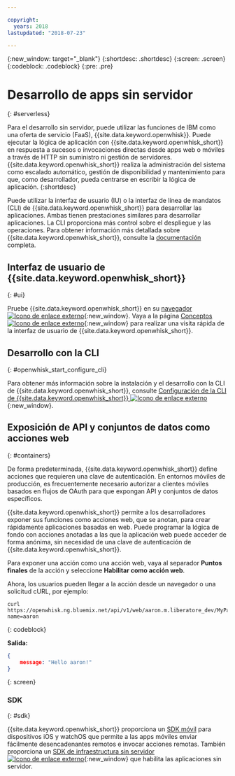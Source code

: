 ```yaml
---

copyright:
  years: 2018
lastupdated: "2018-07-23"

---
```

{:new_window: target="_blank"}
{:shortdesc: .shortdesc}
{:screen: .screen}
{:codeblock: .codeblock}
{:pre: .pre}

# Desarrollo de apps sin servidor
{: #serverless}

Para el desarrollo sin servidor, puede utilizar las funciones de IBM como una oferta de servicio (FaaS), {{site.data.keyword.openwhisk}}. Puede ejecutar la lógica de aplicación con {{site.data.keyword.openwhisk_short}} en respuesta a sucesos o invocaciones directas desde apps web o móviles a través de HTTP sin suministro ni gestión de servidores.{{site.data.keyword.openwhisk_short}} realiza la administración del sistema como escalado automático, gestión de disponibilidad y mantenimiento para que, como desarrollador, pueda centrarse en escribir la lógica de aplicación.
{:shortdesc}

Puede utilizar la interfaz de usuario (IU) o la interfaz de línea de mandatos (CLI) de {{site.data.keyword.openwhisk_short}} para desarrollar las aplicaciones. Ambas tienen prestaciones similares para desarrollar aplicaciones. La CLI proporciona más control sobre el despliegue y las operaciones. Para obtener información más detallada sobre {{site.data.keyword.openwhisk_short}}, consulte la [documentación](/docs/openwhisk/index.html) completa.

## Interfaz de usuario de {{site.data.keyword.openwhisk_short}}
{: #ui}

Pruebe {{site.data.keyword.openwhisk_short}} en su [navegador ![Icono de enlace externo](../../icons/launch-glyph.svg "Icono de enlace externo")](https://console.{DomainName}/openwhisk/actions){:new_window}. Vaya a la página [Conceptos ![Icono de enlace externo](../../icons/launch-glyph.svg "Icono de enlace externo")](https://console.{DomainName}/openwhisk/learn){:new_window} para realizar una visita rápida de la interfaz de usuario de {{site.data.keyword.openwhisk_short}}.

## Desarrollo con la CLI
{: #openwhisk_start_configure_cli}

Para obtener más información sobre la instalación y el desarrollo con la CLI de {{site.data.keyword.openwhisk_short}}, consulte [Configuración de la CLI de {{site.data.keyword.openwhisk_short}} ![Icono de enlace externo](../../icons/launch-glyph.svg "Icono de enlace externo")](https://console.{DomainName}/openwhisk/cli){:new_window}.

## Exposición de API y conjuntos de datos como acciones web
{: #containers}

De forma predeterminada, {{site.data.keyword.openwhisk_short}} define acciones que requieren una clave de autenticación. En entornos móviles de producción, es frecuentemente necesario autorizar a clientes móviles basados en flujos de OAuth para que expongan API y conjuntos de datos específicos.

{{site.data.keyword.openwhisk_short}} permite a los desarrolladores exponer sus funciones como acciones web, que se anotan, para crear rápidamente aplicaciones basadas en web. Puede programar la lógica de fondo con acciones anotadas a las que la aplicación web puede acceder de forma anónima, sin necesidad de una clave de autenticación de {{site.data.keyword.openwhisk_short}}.

Para exponer una acción como una acción web, vaya al separador **Puntos finales** de la acción y seleccione **Habilitar como acción web**.

Ahora, los usuarios pueden llegar a la acción desde un navegador o una solicitud cURL, por ejemplo:

```
curl https://openwhisk.ng.bluemix.net/api/v1/web/aaron.m.liberatore_dev/MyPackage/helloWorld.json?name=aaron
```
{: codeblock}

**Salida:**

```json
{
    message: "Hello aaron!"
}
```
{: screen}

### SDK
{: #sdk}

{{site.data.keyword.openwhisk_short}} proporciona un [SDK móvil](/docs/openwhisk/openwhisk_mobile_sdk.html#mobile-sdk) para dispositivos iOS y watchOS que permite a las apps móviles enviar fácilmente desencadenantes remotos e invocar acciones remotas. También proporciona un [SDK de infraestructura sin servidor ![Icono de enlace externo](../../icons/launch-glyph.svg "Icono de enlace externo")](docs/openwhisk/openwhisk_goserverless.html){:new_window} que habilita las aplicaciones sin servidor.
